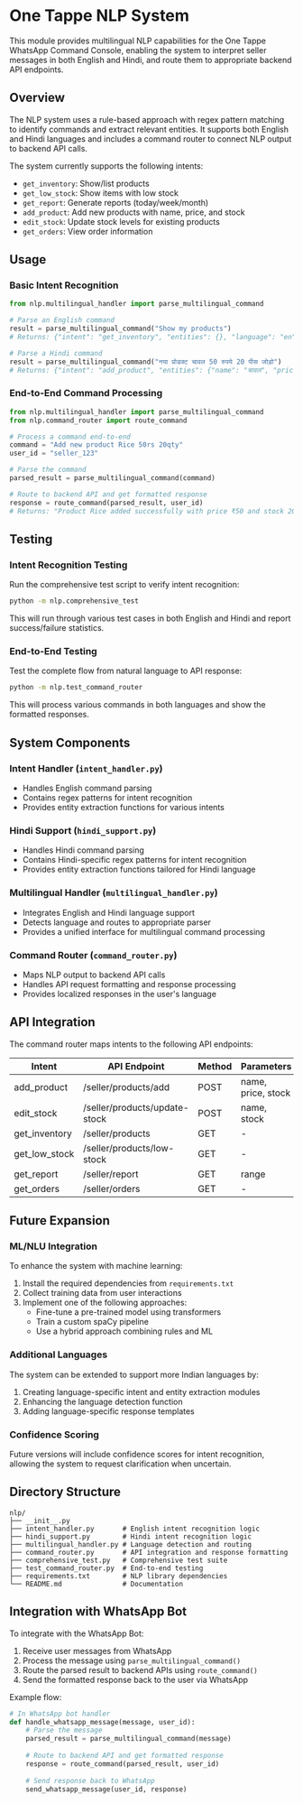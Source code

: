 # One Tappe NLP System

This module provides multilingual NLP capabilities for the One Tappe WhatsApp Command Console, enabling the system to interpret seller messages in both English and Hindi, and route them to appropriate backend API endpoints.

## Overview

The NLP system uses a rule-based approach with regex pattern matching to identify commands and extract relevant entities. It supports both English and Hindi languages and includes a command router to connect NLP output to backend API calls.

The system currently supports the following intents:

- `get_inventory`: Show/list products
- `get_low_stock`: Show items with low stock
- `get_report`: Generate reports (today/week/month)
- `add_product`: Add new products with name, price, and stock
- `edit_stock`: Update stock levels for existing products
- `get_orders`: View order information

## Usage

### Basic Intent Recognition

```python
from nlp.multilingual_handler import parse_multilingual_command

# Parse an English command
result = parse_multilingual_command("Show my products")
# Returns: {"intent": "get_inventory", "entities": {}, "language": "en"}

# Parse a Hindi command
result = parse_multilingual_command("नया प्रोडक्ट चावल 50 रुपये 20 पीस जोड़ो")
# Returns: {"intent": "add_product", "entities": {"name": "चावल", "price": 50, "stock": 20}, "language": "hi"}
```

### End-to-End Command Processing

```python
from nlp.multilingual_handler import parse_multilingual_command
from nlp.command_router import route_command

# Process a command end-to-end
command = "Add new product Rice 50rs 20qty"
user_id = "seller_123"

# Parse the command
parsed_result = parse_multilingual_command(command)

# Route to backend API and get formatted response
response = route_command(parsed_result, user_id)
# Returns: "Product Rice added successfully with price ₹50 and stock 20."
```

## Testing

### Intent Recognition Testing

Run the comprehensive test script to verify intent recognition:

```bash
python -m nlp.comprehensive_test
```

This will run through various test cases in both English and Hindi and report success/failure statistics.

### End-to-End Testing

Test the complete flow from natural language to API response:

```bash
python -m nlp.test_command_router
```

This will process various commands in both languages and show the formatted responses.

## System Components

### Intent Handler (`intent_handler.py`)
- Handles English command parsing
- Contains regex patterns for intent recognition
- Provides entity extraction functions for various intents

### Hindi Support (`hindi_support.py`)
- Handles Hindi command parsing
- Contains Hindi-specific regex patterns for intent recognition
- Provides entity extraction functions tailored for Hindi language

### Multilingual Handler (`multilingual_handler.py`)
- Integrates English and Hindi language support
- Detects language and routes to appropriate parser
- Provides a unified interface for multilingual command processing

### Command Router (`command_router.py`)
- Maps NLP output to backend API calls
- Handles API request formatting and response processing
- Provides localized responses in the user's language

## API Integration

The command router maps intents to the following API endpoints:

| Intent | API Endpoint | Method | Parameters |
|--------|-------------|--------|------------|
| add_product | /seller/products/add | POST | name, price, stock |
| edit_stock | /seller/products/update-stock | POST | name, stock |
| get_inventory | /seller/products | GET | - |
| get_low_stock | /seller/products/low-stock | GET | - |
| get_report | /seller/report | GET | range |
| get_orders | /seller/orders | GET | - |

## Future Expansion

### ML/NLU Integration

To enhance the system with machine learning:

1. Install the required dependencies from `requirements.txt`
2. Collect training data from user interactions
3. Implement one of the following approaches:
   - Fine-tune a pre-trained model using transformers
   - Train a custom spaCy pipeline
   - Use a hybrid approach combining rules and ML

### Additional Languages

The system can be extended to support more Indian languages by:
1. Creating language-specific intent and entity extraction modules
2. Enhancing the language detection function
3. Adding language-specific response templates

### Confidence Scoring

Future versions will include confidence scores for intent recognition, allowing the system to request clarification when uncertain.

## Directory Structure

```
nlp/
├── __init__.py
├── intent_handler.py       # English intent recognition logic
├── hindi_support.py        # Hindi intent recognition logic
├── multilingual_handler.py # Language detection and routing
├── command_router.py       # API integration and response formatting
├── comprehensive_test.py   # Comprehensive test suite
├── test_command_router.py  # End-to-end testing
├── requirements.txt        # NLP library dependencies
└── README.md               # Documentation
```

## Integration with WhatsApp Bot

To integrate with the WhatsApp Bot:

1. Receive user messages from WhatsApp
2. Process the message using `parse_multilingual_command()`
3. Route the parsed result to backend APIs using `route_command()`
4. Send the formatted response back to the user via WhatsApp

Example flow:

```python
# In WhatsApp bot handler
def handle_whatsapp_message(message, user_id):
    # Parse the message
    parsed_result = parse_multilingual_command(message)
    
    # Route to backend API and get formatted response
    response = route_command(parsed_result, user_id)
    
    # Send response back to WhatsApp
    send_whatsapp_message(user_id, response)
```